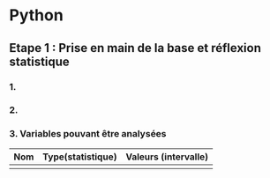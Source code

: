 # Python

## Etape 1 : Prise en main de la base et réflexion statistique

### 1.

### 2. 

### 3. Variables pouvant être analysées
| Nom | Type(statistique) | Valeurs (intervalle) |
| :--: | :--: | :--: |
|  |  |  |